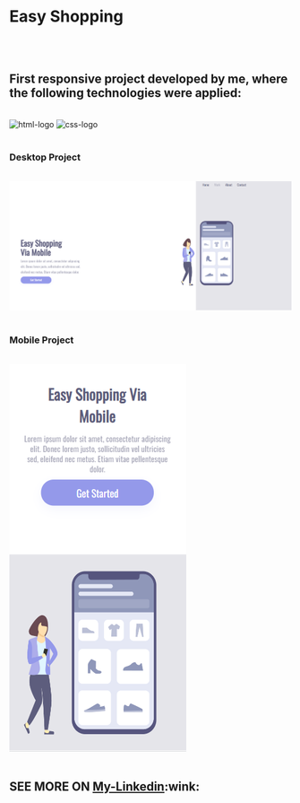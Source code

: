 <h1>Easy Shopping</h1>
<br>
<br>
<h2>First responsive project developed by me, where the following technologies were applied:</h2>
<br>
<img src="https://img.shields.io/badge/HTML5-E34F26?style=for-the-badge&logo=html5&logoColor=white" alt="html-logo">
<img src="https://img.shields.io/badge/CSS-239120?&style=for-the-badge&logo=css3&logoColor=white" alt="css-logo">
<br>
<br>
<h3> Desktop Project </h3>
<br>
<img src="https://github.com/Ricardocrvg19/Easy-shopping/blob/master/img/desktop.png?raw=true">
<br>
<br>
<h3> Mobile Project </h3>
<br>
<img src="https://github.com/Ricardocrvg19/Easy-shopping/blob/master/img/mobile.png?raw=true">
<br>
<br> 
<h2> SEE MORE ON <a href="https://www.linkedin.com/in/ricardo-martins-r2730/">My-Linkedin</a>:wink:</h2>
